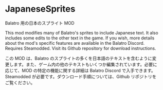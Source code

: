 # JapaneseSprites
Balatro 用の日本のスプライト MOD

This mod modifies many of Balatro's sprites to include Japanese text. It also includes some edits to the other text in the game. If you wish, more details about the mod's specific features are available in the Balatro Discord.
Requires Steamodded. Visit its Github repository for download instructions.

この MOD は、Balatro のスプライトの多くを日本語のテキストを含むように変更します。また、ゲーム内の他のテキストもいくつか編集されています。必要に応じて、MOD の特定の機能に関する詳細は Balatro Discord で入手できます。 Steamodded が必要です。ダウンロード手順については、Github リポジトリをご覧ください。
